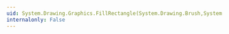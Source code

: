 ```yaml
---
uid: System.Drawing.Graphics.FillRectangle(System.Drawing.Brush,System.Single,System.Single,System.Single,System.Single)
internalonly: False
---
```

